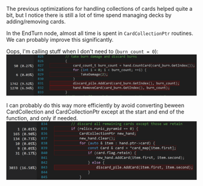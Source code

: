 The previous optimizations for handling collections of cards helped quite a bit, but I notice there is still a lot of time spend managing decks by adding/removing cards.

In the EndTurn node, almost all time is spent in `CardCollectionPtr` routines. We can probably improve this significantly.

Oops, I'm calling stuff when I don't need to (`burn_count = 0`):
![](.dev_deck_speed_improvement_images/removing_zero_burn_cards.png)

I can probably do this way more efficiently by avoid converting beween CardCollection and CardCollectionPtr except at the start and end of the function, and only if needed.
![](.dev_deck_speed_improvement_images/inefficient_card_calculations.png)
